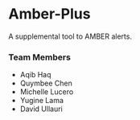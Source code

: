 # Amber-Plus

A supplemental tool to AMBER alerts.

### Team Members

- Aqib Haq
- Quymbee Chen
- Michelle Lucero
- Yugine Lama
- David Ullauri
